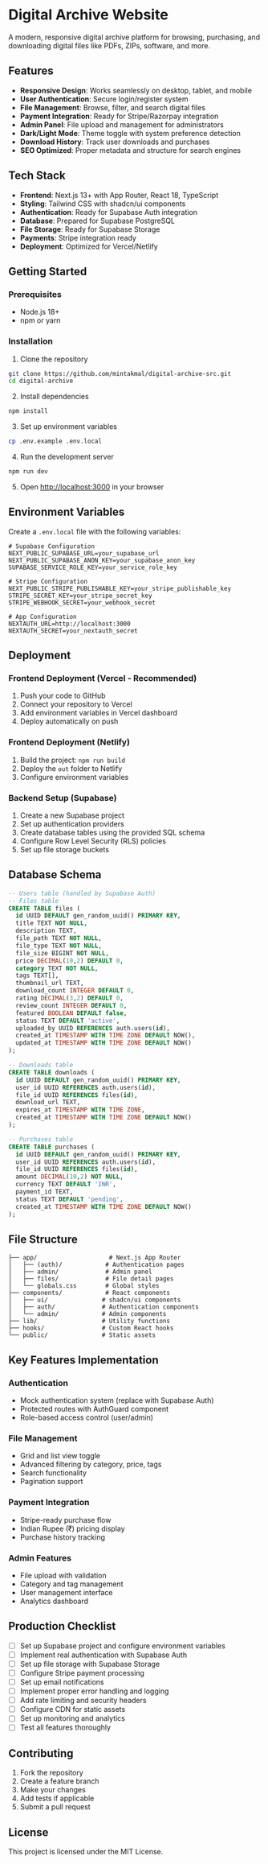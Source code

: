 # Digital Archive Website

A modern, responsive digital archive platform for browsing, purchasing, and downloading digital files like PDFs, ZIPs, software, and more.

## Features

- **Responsive Design**: Works seamlessly on desktop, tablet, and mobile
- **User Authentication**: Secure login/register system
- **File Management**: Browse, filter, and search digital files
- **Payment Integration**: Ready for Stripe/Razorpay integration
- **Admin Panel**: File upload and management for administrators
- **Dark/Light Mode**: Theme toggle with system preference detection
- **Download History**: Track user downloads and purchases
- **SEO Optimized**: Proper metadata and structure for search engines

## Tech Stack

- **Frontend**: Next.js 13+ with App Router, React 18, TypeScript
- **Styling**: Tailwind CSS with shadcn/ui components
- **Authentication**: Ready for Supabase Auth integration
- **Database**: Prepared for Supabase PostgreSQL
- **File Storage**: Ready for Supabase Storage
- **Payments**: Stripe integration ready
- **Deployment**: Optimized for Vercel/Netlify

## Getting Started

### Prerequisites

- Node.js 18+ 
- npm or yarn

### Installation

1. Clone the repository
```bash
git clone https://github.com/mintakmal/digital-archive-src.git
cd digital-archive
```

2. Install dependencies
```bash
npm install
```

3. Set up environment variables
```bash
cp .env.example .env.local
```

4. Run the development server
```bash
npm run dev
```

5. Open [http://localhost:3000](http://localhost:3000) in your browser

## Environment Variables

Create a `.env.local` file with the following variables:

```env
# Supabase Configuration
NEXT_PUBLIC_SUPABASE_URL=your_supabase_url
NEXT_PUBLIC_SUPABASE_ANON_KEY=your_supabase_anon_key
SUPABASE_SERVICE_ROLE_KEY=your_service_role_key

# Stripe Configuration
NEXT_PUBLIC_STRIPE_PUBLISHABLE_KEY=your_stripe_publishable_key
STRIPE_SECRET_KEY=your_stripe_secret_key
STRIPE_WEBHOOK_SECRET=your_webhook_secret

# App Configuration
NEXTAUTH_URL=http://localhost:3000
NEXTAUTH_SECRET=your_nextauth_secret
```

## Deployment

### Frontend Deployment (Vercel - Recommended)

1. Push your code to GitHub
2. Connect your repository to Vercel
3. Add environment variables in Vercel dashboard
4. Deploy automatically on push

### Frontend Deployment (Netlify)

1. Build the project: `npm run build`
2. Deploy the `out` folder to Netlify
3. Configure environment variables

### Backend Setup (Supabase)

1. Create a new Supabase project
2. Set up authentication providers
3. Create database tables using the provided SQL schema
4. Configure Row Level Security (RLS) policies
5. Set up file storage buckets

## Database Schema

```sql
-- Users table (handled by Supabase Auth)
-- Files table
CREATE TABLE files (
  id UUID DEFAULT gen_random_uuid() PRIMARY KEY,
  title TEXT NOT NULL,
  description TEXT,
  file_path TEXT NOT NULL,
  file_type TEXT NOT NULL,
  file_size BIGINT NOT NULL,
  price DECIMAL(10,2) DEFAULT 0,
  category TEXT NOT NULL,
  tags TEXT[],
  thumbnail_url TEXT,
  download_count INTEGER DEFAULT 0,
  rating DECIMAL(3,2) DEFAULT 0,
  review_count INTEGER DEFAULT 0,
  featured BOOLEAN DEFAULT false,
  status TEXT DEFAULT 'active',
  uploaded_by UUID REFERENCES auth.users(id),
  created_at TIMESTAMP WITH TIME ZONE DEFAULT NOW(),
  updated_at TIMESTAMP WITH TIME ZONE DEFAULT NOW()
);

-- Downloads table
CREATE TABLE downloads (
  id UUID DEFAULT gen_random_uuid() PRIMARY KEY,
  user_id UUID REFERENCES auth.users(id),
  file_id UUID REFERENCES files(id),
  download_url TEXT,
  expires_at TIMESTAMP WITH TIME ZONE,
  created_at TIMESTAMP WITH TIME ZONE DEFAULT NOW()
);

-- Purchases table
CREATE TABLE purchases (
  id UUID DEFAULT gen_random_uuid() PRIMARY KEY,
  user_id UUID REFERENCES auth.users(id),
  file_id UUID REFERENCES files(id),
  amount DECIMAL(10,2) NOT NULL,
  currency TEXT DEFAULT 'INR',
  payment_id TEXT,
  status TEXT DEFAULT 'pending',
  created_at TIMESTAMP WITH TIME ZONE DEFAULT NOW()
);
```

## File Structure

```
├── app/                    # Next.js App Router
│   ├── (auth)/            # Authentication pages
│   ├── admin/             # Admin panel
│   ├── files/             # File detail pages
│   └── globals.css        # Global styles
├── components/            # React components
│   ├── ui/               # shadcn/ui components
│   ├── auth/             # Authentication components
│   └── admin/            # Admin components
├── lib/                  # Utility functions
├── hooks/                # Custom React hooks
└── public/               # Static assets
```

## Key Features Implementation

### Authentication
- Mock authentication system (replace with Supabase Auth)
- Protected routes with AuthGuard component
- Role-based access control (user/admin)

### File Management
- Grid and list view toggle
- Advanced filtering by category, price, tags
- Search functionality
- Pagination support

### Payment Integration
- Stripe-ready purchase flow
- Indian Rupee (₹) pricing display
- Purchase history tracking

### Admin Features
- File upload with validation
- Category and tag management
- User management interface
- Analytics dashboard

## Production Checklist

- [ ] Set up Supabase project and configure environment variables
- [ ] Implement real authentication with Supabase Auth
- [ ] Set up file storage with Supabase Storage
- [ ] Configure Stripe payment processing
- [ ] Set up email notifications
- [ ] Implement proper error handling and logging
- [ ] Add rate limiting and security headers
- [ ] Configure CDN for static assets
- [ ] Set up monitoring and analytics
- [ ] Test all features thoroughly

## Contributing

1. Fork the repository
2. Create a feature branch
3. Make your changes
4. Add tests if applicable
5. Submit a pull request

## License

This project is licensed under the MIT License.
